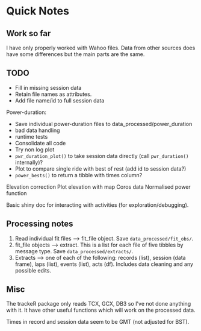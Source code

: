 # Quick Notes

## Work so far

I have only properly worked with Wahoo files. Data from other sources does have some differences but the main parts are the same.

## TODO

* Fill in missing session data
* Retain file names as attributes. 
* Add file name/id to full session data  

Power-duration:

+ Save individual power-duration files to data_processed/power_duration
+ bad data handling
+ runtime tests
+ Consolidate all code
+ Try non log plot
+ `pwr_duration_plot()` to take session data directly (call `pwr_duration()` internally)?
+ Plot to compare single ride with best of rest (add id to session data?)
+ `power_bests()` to return a tibble with times column?
  
Elevation correction
Plot elevation with map
Coros data
Normalised power function

Basic shiny doc for interacting with activities (for exploration/debugging). 

## Processing notes

1. Read individual fit files --> fit_file object. Save `data_processed/fit_obs/`.
2. fit_file objects --> extract. This is a list for each file of five tibbles by message type. Save `data_processed/extracts/`.
3. Extracts --> one of each of the following: records (list), session (data frame), laps (list), events (list), acts (df). Includes data cleaning and any possible edits.

## Misc 

The trackeR package only reads TCX, GCX, DB3 so I've not done anything with it. It have other useful functions which will work on the processed data.

Times in record and session data seem to be GMT (not adjusted for BST).
